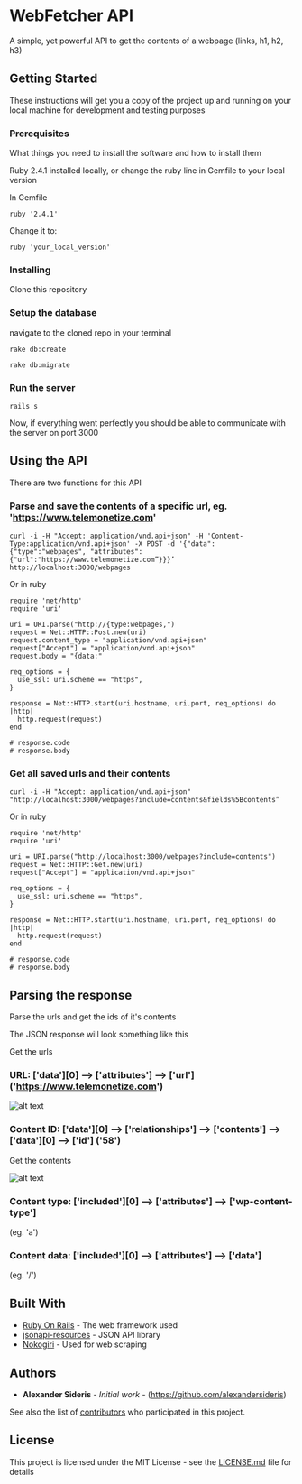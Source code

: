 # WebFetcher API

A simple, yet powerful API to get the contents of a webpage (links, h1, h2, h3)

## Getting Started

These instructions will get you a copy of the project up and running on your local machine for development and testing purposes

### Prerequisites

What things you need to install the software and how to install them

Ruby 2.4.1 installed locally, or change the ruby line in Gemfile to your local version

In Gemfile
```
ruby '2.4.1'
```

Change it to:

```
ruby 'your_local_version'
```

### Installing


Clone this repository


### Setup the database

navigate to the cloned repo in your terminal

```
rake db:create
```

```
rake db:migrate
```

### Run the server

```
rails s
```

Now, if everything went perfectly you should be able to communicate with the server on port 3000


## Using the API

There are two functions for this API

### Parse and save the contents of a specific url, eg. 'https://www.telemonetize.com'

```
curl -i -H "Accept: application/vnd.api+json" -H 'Content-Type:application/vnd.api+json' -X POST -d '{"data": {"type":"webpages", "attributes":{"url":"https://www.telemonetize.com”}}}’ http://localhost:3000/webpages
```

Or in ruby

```
require 'net/http'
require 'uri'

uri = URI.parse("http://{type:webpages,")
request = Net::HTTP::Post.new(uri)
request.content_type = "application/vnd.api+json"
request["Accept"] = "application/vnd.api+json"
request.body = "{data:"

req_options = {
  use_ssl: uri.scheme == "https",
}

response = Net::HTTP.start(uri.hostname, uri.port, req_options) do |http|
  http.request(request)
end

# response.code
# response.body
```

### Get all saved urls and their contents

```
curl -i -H "Accept: application/vnd.api+json" "http://localhost:3000/webpages?include=contents&fields%5Bcontents”
```

Or in ruby

```
require 'net/http'
require 'uri'

uri = URI.parse("http://localhost:3000/webpages?include=contents")
request = Net::HTTP::Get.new(uri)
request["Accept"] = "application/vnd.api+json"

req_options = {
  use_ssl: uri.scheme == "https",
}

response = Net::HTTP.start(uri.hostname, uri.port, req_options) do |http|
  http.request(request)
end

# response.code
# response.body
```

## Parsing the response

Parse the urls and get the ids of it's contents

The JSON response will look something like this

Get the urls

### URL: ['data'][0] --> ['attributes'] --> ['url'] ('https://www.telemonetize.com')

![alt text](https://i.imgur.com/oceizHr.jpg)

### Content ID: ['data'][0] --> ['relationships'] --> ['contents'] --> ['data'][0] --> ['id'] ('58')


Get the contents

![alt text](https://i.imgur.com/V70ZBhg.jpg)

### Content type: ['included'][0] --> ['attributes'] --> ['wp-content-type']
(eg. 'a')

### Content data: ['included'][0] --> ['attributes'] --> ['data']
(eg. '/')

## Built With

* [Ruby On Rails](https://github.com/rails/rails) - The web framework used
* [jsonapi-resources](https://github.com/cerebris/jsonapi-resources) - JSON API library
* [Nokogiri](https://github.com/sparklemotion/nokogiri) - Used for web scraping

## Authors

* **Alexander Sideris** - *Initial work* - (https://github.com/alexandersideris)

See also the list of [contributors](https://github.com/alexsideris/railsapi/contributors) who participated in this project.

## License

This project is licensed under the MIT License - see the [LICENSE.md](LICENSE.md) file for details
